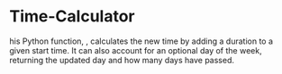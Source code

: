 # Time-Calculator
his Python function, , calculates the new time by adding a duration to a given start time. It can also account for an optional day of the week, returning the updated day and how many days have passed. 
